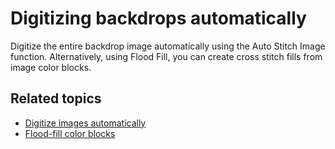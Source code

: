 # Digitizing backdrops automatically

Digitize the entire backdrop image automatically using the Auto Stitch Image function. Alternatively, using Flood Fill, you can create cross stitch fills from image color blocks.

## Related topics

- [Digitize images automatically](Digitize_images_automatically)
- [Flood-fill color blocks](Flood-fill_color_blocks)
